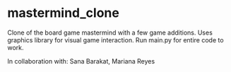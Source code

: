 # mastermind_clone

Clone of the board game mastermind with a few game additions.
Uses graphics library for visual game interaction. Run main.py for entire code to work.

In collaboration with: Sana Barakat, Mariana Reyes
